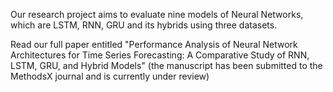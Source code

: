Our research project aims to evaluate nine models of Neural Networks, which are LSTM, RNN, GRU and its hybrids using three datasets. 

Read our full paper entitled "Performance Analysis of Neural Network Architectures for Time Series Forecasting: A Comparative Study
of RNN, LSTM, GRU, and Hybrid Models" (the manuscript has been submitted to the MethodsX journal and is currently under review)
